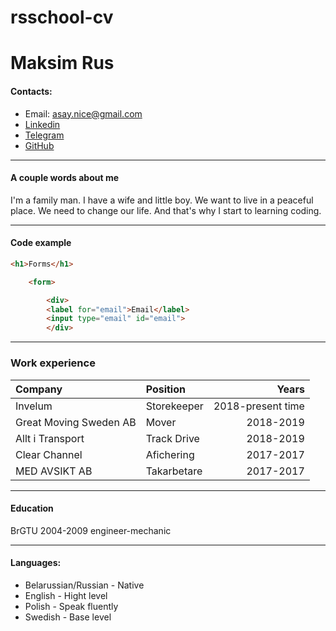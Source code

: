 # rsschool-cv
# Maksim Rus
#### Contacts:
- Email: asay.nice@gmail.com
- [Linkedin](https://www.linkedin.com/in/maksim-rus-0b746b1a0/)
- [Telegram](https://t.me/Cbrbk)
- [GitHub](https://github.com/creamrus)

---
#### A couple words about me
I'm a family man. I have a wife and little boy. We want to live in a peaceful place. We need to change our life. And that's why I start to learning coding.

---
#### Code example
```html
<h1>Forms</h1>

    <form>

        <div>
        <label for="email">Email</label>
        <input type="email" id="email">
        </div>
```

---
### Work experience
Company | Position | Years
:---|:---|---:
Invelum | Storekeeper | 2018-present time
Great Moving Sweden AB | Mover | 2018-2019
Allt i Transport | Track Drive | 2018-2019
Clear Channel | Afichering | 2017-2017
MED AVSIKT AB | Takarbetare | 2017-2017

---
#### Education
BrGTU 2004-2009
engineer-mechanic

---
#### Languages:
- Belarussian/Russian - Native
- English - Hight level
- Polish - Speak fluently
- Swedish - Base level